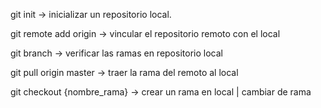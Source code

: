 git init → inicializar un repositorio local.

git remote add origin → vincular el repositorio remoto con el local

git branch → verificar las ramas en repositorio local

git pull origin master → traer la rama del remoto al local

git checkout {nombre_rama} → crear un rama en local | cambiar de rama
